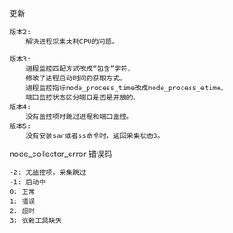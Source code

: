 更新

```
版本2:
    解决进程采集太耗CPU的问题。

版本3:
    进程监控匹配方式改成“包含”字符。
    修改了进程启动时间的获取方式。
    进程监控指标node_process_time改成node_process_etime。
    端口监控状态区分端口是否是开放的。
版本4:
    没有监控项时跳过进程和端口监控。
版本5:
    没有安装sar或者ss命令时，返回采集状态3。
```

node_collector_error 错误码

```
-2: 无监控项，采集跳过
-1: 启动中
0: 正常
1: 错误
2: 超时
3: 依赖工具缺失
```
